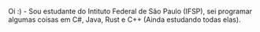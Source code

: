 Oi :) - Sou estudante do Intituto Federal de Sâo Paulo (IFSP), sei programar algumas coisas em C#, Java, Rust e C++ (Ainda estudando todas elas). 
